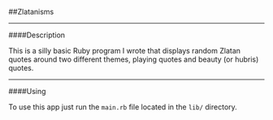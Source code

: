 ##Zlatanisms

---

####Description

This is a silly basic Ruby program I wrote that displays random Zlatan quotes around two different themes, playing quotes and beauty (or hubris) quotes. 

---

####Using

To use this app just run the ```main.rb``` file located in the ```lib/``` directory. 